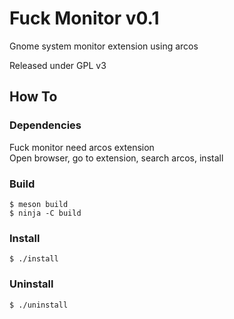 # Fuck Monitor v0.1
Gnome system monitor extension using arcos</br>

Released under GPL v3

## How To

### Dependencies

Fuck monitor need arcos extension</br>
Open browser, go to extension, search arcos, install

### Build
```
$ meson build
$ ninja -C build
```

### Install
```
$ ./install
```

### Uninstall
```
$ ./uninstall
```


